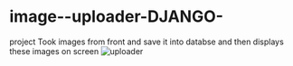 # image--uploader-DJANGO-
project Took images from front and save it into databse and then displays these images on screen
![uploader](https://github.com/user-attachments/assets/bd235497-3270-4b67-9e3f-68193d1b6f08)
